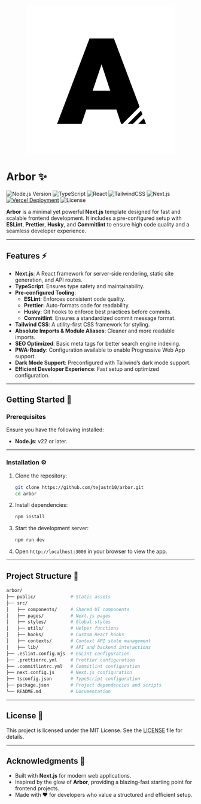 <p align="center">
  <img src="logo.svg" alt="Logo">
</p>

# Arbor ✨

![Node.js Version](https://img.shields.io/badge/Node.js-22%2B-339933?logo=nodedotjs&logoColor=white)
![TypeScript](https://img.shields.io/badge/TypeScript-5%2B-007ACC?logo=typescript&logoColor=white)
![React](https://img.shields.io/badge/React-19%2B-61DAFB?logo=react&logoColor=white)
![TailwindCSS](https://img.shields.io/badge/Tailwind%20CSS-v4%2B-00bcff?logo=tailwind-css&logoColor=white)
![Next.js](https://img.shields.io/badge/Next.js-15%2B-000000?logo=nextdotjs&logoColor=white)
[![Vercel Deployment](https://img.shields.io/badge/Deployed%20on-Vercel-000000?logo=vercel&logoColor=white)](https://vercel.com)
![License](https://img.shields.io/badge/License-MIT-yellow?logo=open-source-initiative&logoColor=white)

**Arbor** is a minimal yet powerful **Next.js** template designed for fast and scalable frontend development. It includes a pre-configured setup with **ESLint**, **Prettier**, **Husky**, and **Commitlint** to ensure high code quality and a seamless developer experience.

---

## Features ⚡

- **Next.js**: A React framework for server-side rendering, static site generation, and API routes.  
- **TypeScript**: Ensures type safety and maintainability.  
- **Pre-configured Tooling**:  
  - **ESLint**: Enforces consistent code quality.  
  - **Prettier**: Auto-formats code for readability.  
  - **Husky**: Git hooks to enforce best practices before commits.  
  - **Commitlint**: Ensures a standardized commit message format.  
- **Tailwind CSS**: A utility-first CSS framework for styling.  
- **Absolute Imports & Module Aliases**: Cleaner and more readable imports.  
- **SEO Optimized**: Basic meta tags for better search engine indexing.  
- **PWA-Ready**: Configuration available to enable Progressive Web App support.  
- **Dark Mode Support**: Preconfigured with Tailwind’s dark mode support.  
- **Efficient Developer Experience**: Fast setup and optimized configuration.

---

## Getting Started 🚀

### Prerequisites

Ensure you have the following installed:

- **Node.js**: v22 or later.

---

### Installation ⚙️

1. Clone the repository:

   ```bash
   git clone https://github.com/tejastn10/arbor.git
   cd arbor
   ```

2. Install dependencies:

   ```bash
   npm install
   ```

3. Start the development server:

   ```bash
   npm run dev
   ```

4. Open `http://localhost:3000` in your browser to view the app.

---

## Project Structure 📂

```bash
arbor/
├── public/             # Static assets
├── src/
│   ├── components/     # Shared UI components
│   ├── pages/          # Next.js pages
│   ├── styles/         # Global styles
│   ├── utils/          # Helper functions
│   ├── hooks/          # Custom React hooks
│   ├── contexts/       # Context API state management
│   ├── lib/            # API and backend interactions
├── .eslint.config.mjs  # ESLint configuration
├── .prettierrc.yml     # Prettier configuration
├── .commitlintrc.yml   # Commitlint configuration
├── next.config.js      # Next.js configuration
├── tsconfig.json       # TypeScript configuration
├── package.json        # Project dependencies and scripts
└── README.md           # Documentation
```

---

## License 🐜

This project is licensed under the MIT License. See the [LICENSE](LICENSE) file for details.

---

## Acknowledgments 🙌

- Built with **Next.js** for modern web applications.  
- Inspired by the glow of **Arbor**, providing a blazing-fast starting point for frontend projects.  
- Made with ❤️ for developers who value a structured and efficient setup.

